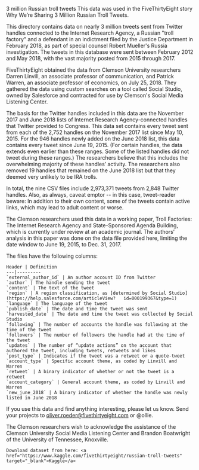 3 million Russian troll tweets
This data was used in the FiveThirtyEight story Why We’re Sharing 3 Million Russian Troll Tweets.

This directory contains data on nearly 3 million tweets sent from Twitter handles connected to the Internet Research Agency, a Russian "troll factory" and a defendant in an indictment filed by the Justice Department in February 2018, as part of special counsel Robert Mueller's Russia investigation. The tweets in this database were sent between February 2012 and May 2018, with the vast majority posted from 2015 through 2017.

FiveThirtyEight obtained the data from Clemson University researchers Darren Linvill, an associate professor of communication, and Patrick Warren, an associate professor of economics, on July 25, 2018. They gathered the data using custom searches on a tool called Social Studio, owned by Salesforce and contracted for use by Clemson's Social Media Listening Center.

The basis for the Twitter handles included in this data are the November 2017 and June 2018 lists of Internet Research Agency-connected handles that Twitter provided to Congress. This data set contains every tweet sent from each of the 2,752 handles on the November 2017 list since May 10, 2015. For the 946 handles newly added on the June 2018 list, this data contains every tweet since June 19, 2015. (For certain handles, the data extends even earlier than these ranges. Some of the listed handles did not tweet during these ranges.) The researchers believe that this includes the overwhelming majority of these handles’ activity. The researchers also removed 19 handles that remained on the June 2018 list but that they deemed very unlikely to be IRA trolls.

In total, the nine CSV files include 2,973,371 tweets from 2,848 Twitter handles. Also, as always, caveat emptor -- in this case, tweet-reader beware: In addition to their own content, some of the tweets contain active links, which may lead to adult content or worse.

The Clemson researchers used this data in a working paper, Troll Factories: The Internet Research Agency and State-Sponsored Agenda Building, which is currently under review at an academic journal. The authors’ analysis in this paper was done on the data file provided here, limiting the date window to June 19, 2015, to Dec. 31, 2017.

The files have the following columns:

```
Header | Definition
---|---------
`external_author_id` | An author account ID from Twitter 
`author` | The handle sending the tweet
`content` | The text of the tweet
`region` | A region classification, as [determined by Social Studio](https://help.salesforce.com/articleView?   id=000199367&type=1)
`language` | The language of the tweet
`publish_date` | The date and time the tweet was sent
`harvested_date` | The date and time the tweet was collected by Social Studio
`following` | The number of accounts the handle was following at the time of the tweet
`followers` | The number of followers the handle had at the time of the tweet
`updates` | The number of “update actions” on the account that authored the tweet, including tweets, retweets and likes
`post_type` | Indicates if the tweet was a retweet or a quote-tweet
`account_type` | Specific account theme, as coded by Linvill and Warren
`retweet` | A binary indicator of whether or not the tweet is a retweet
`account_category` | General account theme, as coded by Linvill and Warren
`new_june_2018` | A binary indicator of whether the handle was newly listed in June 2018
```
If you use this data and find anything interesting, please let us know. Send your projects to oliver.roeder@fivethirtyeight.com or @ollie.

The Clemson researchers wish to acknowledge the assistance of the Clemson University Social Media Listening Center and Brandon Boatwright of the University of Tennessee, Knoxville.

```
Download dataset from here: <a href="https://www.kaggle.com/fivethirtyeight/russian-troll-tweets" target="_blank">Kaggle</a>

